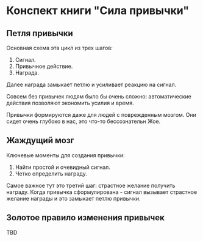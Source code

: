 # Конспект книги "Сила привычки"

## Петля привычки

Основная схема эта цикл из трех шагов:

1.  Сигнал.
1.  Привычное действие.
1.  Награда.

Далее награда замыкает петлю и усиливает реакцию на сигнал.

Совсем без привычек людям было бы очень сложно: автоматические действия позволяют экономить усилия и время.

Привычки формируются даже для людей с поврежденным мозгом. Они сидет очень глубоко в нас, это что-то бессознательн Жое.

## Жаждущий мозг

Ключевые моменты для создания привычки:

1.  Найти простой и очевидный сигнал.
2.  Четко определить награду.

Самое важное тут это третий шаг: страстное желание получить награду. Когда привычка сформулирована - сигнал вызывает страстное желание награды и это замыкает петлю привычки.

## Золотое правило изменения привычек

TBD
